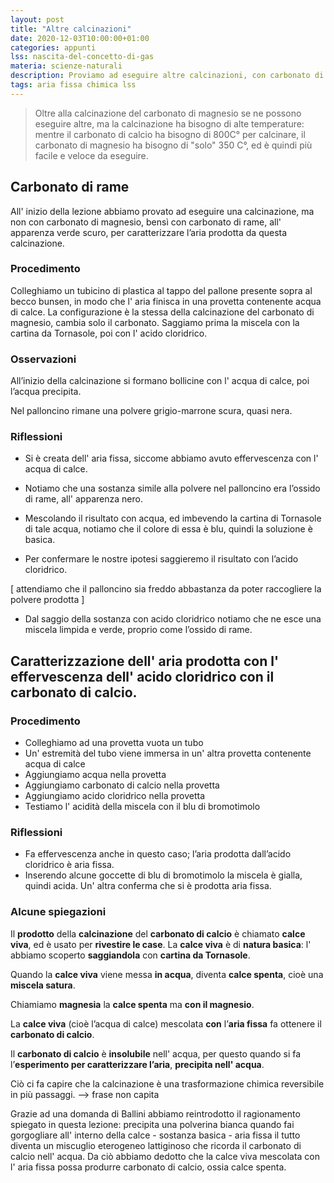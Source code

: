 ```yaml
---
layout: post
title: "Altre calcinazioni"
date: 2020-12-03T10:00:00+01:00
categories: appunti
lss: nascita-del-concetto-di-gas
materia: scienze-naturali
description: Proviamo ad eseguire altre calcinazioni, con carbonato di rame e ne saggiamo il prodotto.
tags: aria fissa chimica lss
---
```

> Oltre alla calcinazione del carbonato di magnesio se ne possono eseguire altre, ma la calcinazione ha bisogno di alte temperature: mentre il carbonato di calcio ha bisogno di 800C° per calcinare, il carbonato di magnesio ha bisogno di "solo" 350 C°, ed è quindi più facile e veloce da eseguire.

## Carbonato di rame

All' inizio della lezione abbiamo provato ad eseguire una calcinazione, ma non con carbonato di magnesio, bensì con carbonato di rame, all' apparenza verde scuro, per caratterizzare l’aria prodotta da questa calcinazione.

### Procedimento

Colleghiamo un tubicino di plastica al tappo del pallone presente sopra al becco bunsen, in modo che l' aria finisca in una provetta contenente acqua di calce. La configurazione è la stessa della calcinazione del carbonato di magnesio, cambia solo il carbonato. Saggiamo prima la miscela con la cartina da Tornasole, poi con l' acido cloridrico.

### Osservazioni

All’inizio della calcinazione si formano bollicine con l' acqua di calce, poi l’acqua precipita.

Nel palloncino rimane una polvere grigio-marrone scura, quasi nera. 

### Riflessioni

- Si è creata dell' aria fissa, siccome abbiamo avuto effervescenza con l' acqua di calce.

- Notiamo che una sostanza simile alla polvere nel palloncino era l’ossido di rame,  all' apparenza nero. 

- Mescolando il risultato con acqua, ed imbevendo la cartina di Tornasole di tale acqua, notiamo che il colore di essa è blu, quindi la soluzione è basica.

- Per confermare le nostre ipotesi saggieremo il risultato  con l’acido cloridrico.

[ attendiamo che il palloncino sia freddo abbastanza da poter raccogliere la polvere prodotta ]

- Dal saggio della sostanza con acido cloridrico notiamo che ne esce una miscela limpida e verde, proprio come l’ossido di rame.


## Caratterizzazione dell' aria prodotta con l' effervescenza dell' acido cloridrico con il carbonato di calcio.

### Procedimento 

- Colleghiamo ad una provetta vuota un tubo 
- Un' estremità del tubo viene immersa in un' altra provetta contenente acqua di calce
- Aggiungiamo acqua nella provetta
- Aggiungiamo carbonato di calcio nella provetta
- Aggiungiamo acido cloridrico nella provetta
- Testiamo l' acidità della miscela con il blu di bromotimolo

### Riflessioni

- Fa effervescenza anche in questo caso; l’aria prodotta dall’acido cloridrico è aria fissa.
- Inserendo alcune goccette di blu di bromotimolo la miscela è gialla, quindi acida. Un' altra conferma che si è prodotta aria fissa.

### Alcune spiegazioni

Il **prodotto** della **calcinazione** del **carbonato di calcio** è chiamato **calce viva**, ed è usato per **rivestire le case**. La **calce viva** è di **natura basica**: l' abbiamo scoperto **saggiandola** con **cartina da Tornasole**.

Quando la **calce viva** viene messa **in acqua**, diventa **calce spenta**, cioè una **miscela satura**. 

Chiamiamo **magnesia** la **calce spenta** ma **con il magnesio**.

La **calce viva** (cioè l’acqua di calce) mescolata **con** l’**aria fissa** fa ottenere il **carbonato di calcio**.

Il **carbonato di calcio** è **insolubile** nell' acqua, per questo quando si fa l’**esperimento per caratterizzare l’aria**, **precipita nell' acqua**. 

Ciò ci fa capire che la calcinazione è una trasformazione chimica reversibile in più passaggi. --> frase non capita


Grazie ad una domanda di Ballini abbiamo reintrodotto il ragionamento spiegato in questa lezione: precipita una polverina bianca quando fai gorgogliare all' interno della calce - sostanza basica - aria fissa il tutto diventa un miscuglio eterogeneo lattiginoso che ricorda il carbonato di calcio nell' acqua. Da ciò abbiamo dedotto che la calce viva mescolata con l' aria fissa possa produrre carbonato di calcio, ossia calce spenta.
